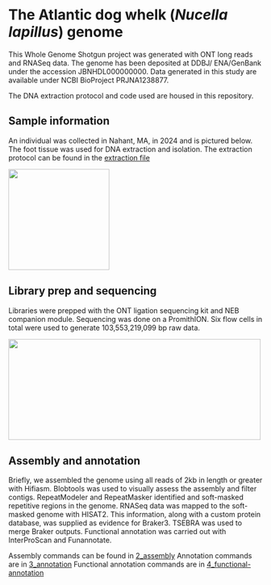 # The Atlantic dog whelk (_Nucella lapillus_) genome

This Whole Genome Shotgun project was generated with ONT long reads and RNASeq data. The genome has been deposited at DDBJ/ ENA/GenBank under the accession JBNHDL000000000. 
Data generated in this study are available under NCBI BioProject PRJNA1238877. 
 
The DNA extraction protocol and code used are housed in this repository. 

## Sample information 
An individual was collected in Nahant, MA, in 2024 and is pictured below. The foot tissue was used for DNA extraction and isolation. The extraction protocol can be found in the [extraction file](https://github.com/meghanclownfish/Nucella-lapillus-genome/tree/6ee388e96acaa53040e682a8f8f69fad87a258cc/extraction)  

<img src="https://github.com/meghanclownfish/snail-DNA-extractions/assets/78237587/2455c8bc-c58e-4127-9c2b-5f94616deefb" width="200" height="200">


## Library prep and sequencing 

Libraries were prepped with the ONT ligation sequencing kit and NEB companion module. Sequencing was done on a PromithION. Six flow cells in total were used to generate 103,553,219,099 bp raw data.

<img src="https://github.com/user-attachments/assets/7ef08c7c-550f-4c68-bed8-1c2788dff560" width="500" height="200">



## Assembly and annotation

Briefly, we assembled the genome using all reads of 2kb in length or greater with Hifiasm. Blobtools was used to visually assess the assembly and filter contigs. RepeatModeler and RepeatMasker identified and soft-masked repetitive regions in the genome. RNASeq data was mapped to the soft-masked genome with HISAT2. This information, along with a custom protein database, was supplied as evidence for Braker3. TSEBRA was used to merge Braker outputs. Functional annotation was carried out with InterProScan and Funannotate. 

Assembly commands can be found in [2_assembly](https://github.com/meghanclownfish/Nucella-lapillus-genome/tree/main/2_assembly)
Annotation commands are in [3_annotation](https://github.com/meghanclownfish/Nucella-lapillus-genome/tree/main/3_annotation)
Functional annotation commands are in [4_functional-annotation](https://github.com/meghanclownfish/Nucella-lapillus-genome/tree/main/4_functional-annotation)
